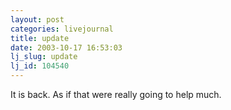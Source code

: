 ```yaml
---
layout: post
categories: livejournal
title: update
date: 2003-10-17 16:53:03
lj_slug: update
lj_id: 104540
---
```

It is back. As if that were really going to help much.
